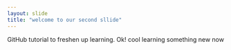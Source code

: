 ```yaml
---
layout: slide
title: "welcome to our second sllide"
---
```


GitHub tutorial to freshen up learning. 
Ok! cool learning something new now
